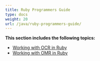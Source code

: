 ```yaml
---
title: Ruby Programmers Guide
type: docs
weight: 20
url: /java/ruby-programmers-guide/
---
```


**This section includes the following topics:**

- [Working with OCR in Ruby](/ocr/java/working-with-ocr-in-ruby/)
- [Working with OMR in Ruby](/ocr/java/working-with-omr-in-ruby/)
